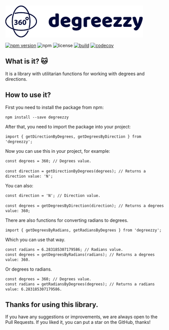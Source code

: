 ![logo](logo.svg)

[![npm version](https://badge.fury.io/js/degreezzy.svg)](https://badge.fury.io/js/degreezzy)
![npm](https://img.shields.io/npm/dw/degreezzy)
![license](https://badgen.net/github/license/IOINITID/degreezzy)
[![build](https://github.com/IOINITID/degreezzy/actions/workflows/build-action.yml/badge.svg?branch=master)](https://github.com/IOINITID/degreezzy/actions/workflows/build-action.yml)
[![codecov](https://codecov.io/gh/IOINITID/degreezzy/branch/master/graph/badge.svg?token=SO0DPS4UVT)](https://codecov.io/gh/IOINITID/degreezzy)

## What is it? 🐱

It is a library with utilitarian functions for working with degrees and directions.

## How to use it?

First you need to install the package from npm:

```
npm install --save degreezzy
```

After that, you need to import the package into your project:

```
import { getDirectionByDegrees, getDegreesByDirection } from 'degreezzy';
```

Now you can use this in your project, for example:

```
const degrees = 360; // Degrees value.

const direction = getDirectionByDegrees(degrees); // Returns a direction value: 'N';
```

You can also:

```
const direction = 'N'; // Direction value.

const degrees = getDegreesByDirection(direction); // Returns a degrees value: 360;
```

There are also functions for converting radians to degrees.

```
import { getDegreesByRadians, getRadiansByDegrees } from 'degreezzy';
```

Which you can use that way.

```
const radians = 6.283185307179586; // Radians value.
const degrees = getDegreesByRadians(radians); // Returns a degrees value: 360.
```

Or degrees to radians.

```
const degrees = 360; // Degrees value.
const radians = getRadiansByDegrees(degrees); // Returns a radians value: 6.283185307179586.
```

## Thanks for using this library.

If you have any suggestions or improvements, we are always open to the Pull Requests. If you liked it, you can put a star on the GitHub, thanks!
